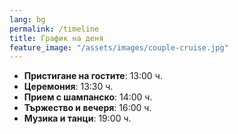 ```yaml
---
lang: bg
permalink: /timeline
title: График на деня
feature_image: "/assets/images/couple-cruise.jpg"
---
```


* **Пристигане на гостите**: 13:00 ч.
* **Церемония**: 13:30 ч.
* **Прием с шампанско**: 14:00 ч.
* **Тържество и вечеря**: 16:00 ч.
* **Музика и танци**: 19:00 ч.
<!--- * **Carriages**: 00:30 ч. --->